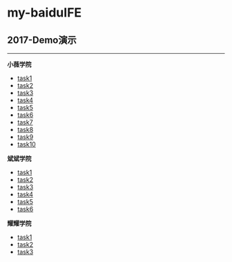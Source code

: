 # my-baiduIFE

## 2017-Demo演示
----------------------------------
**小薇学院**
* [task1]( 2017/xiaowei/task01/task1.html )
* [task2]( 2017/xiaowei/task02/task2.html )
* [task3]( 2017/xiaowei/task03/task3.html )
* [task4]( 2017/xiaowei/task04/task4.html )
* [task5]( 2017/xiaowei/task05/task5.html )
* [task6]( 2017/xiaowei/task06/task6.html )
* [task7]( 2017/xiaowei/task07/1-task7.html )
* [task8]( 2017/xiaowei/task08/1-task8.html )
* [task9]( 2017/xiaowei/task09/1-task9.html )
* [task10]( 2017/xiaowei/task10/1-task10.html )

**斌斌学院**
* [task1]( 2017/binbin/task1/2-task1.html )
* [task2]( 2017/binbin/task2/2-task2.html )
* [task3]( 2017/binbin/task3/2-task3.html )
* [task4]( 2017/binbin/task4/2-task4.html )
* [task5]( 2017/binbin/task5/2-task5.html )
* [task6]( 2017/binbin/task6/2-task6.html )

**耀耀学院**
* [task1]( 2017/yaoyao/task1/3-task1.html )
* [task2]( 2017/yaoyao/task2/3-task2.html )
* [task3]( 2017/yaoyao/task2/3-task3.html )
